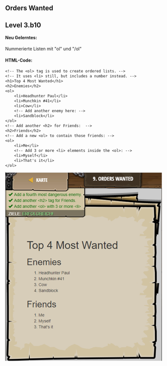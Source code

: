 ## **Orders Wanted**
## Level 3.b10

#### Neu Gelerntes:
Nummerierte Listen mit "ol" und "/ol"

[comment]: <> (Was wurde gelernt und wie funktioniert die Technik?)

#### HTML-Code:
```
<!-- The <ol> tag is used to create ordered lists. -->
<!-- It uses <li> still, but includes a number instead. -->
<h1>Top 4 Most Wanted</h1>
<h2>Enemies</h2>
<ol>
    <li>Headhunter Paul</li>
    <li>Munchkin #41</li>
    <li>Cow</li>
    <!-- Add another enemy here: -->
    <li>Sandblock</li>
</ol>
<!-- Add another <h2> for Friends:  -->
<h2>Friends</h2>
<!-- Add a new <ol> to contain those friends: -->
<ol>
    <li>Me</li>
    <!-- Add 3 or more <li> elements inside the <ol>: -->
    <li>Myself</li>
    <li>That's it</li>
</ol>
```

![image](lvl3_b10.png)